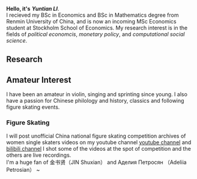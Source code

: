 **Hello, it's** ***Yuntian LI***. <br />
I recieved my BSc in Economics and BSc in Mathematics degree from Renmin University of China, and is now an incoming MSc Economics student at Stockholm School of Economics. My research interest is in the fields of *political economcis*, *monetary policy*, and *computational social science*.

## Research

## Amateur Interest
I have been an amateur in violin, singing and sprinting since young. I also have a passion for Chinese philology and history, classics and following figure skating events.
### Figure Skating
I will post unofficial China national figure skating competition archives of women single skaters videos on my youtube channel [youtube channel]([https://www.youtube.com/@YinYaoyaa]) and [bilibili channel]([https://space.bilibili.com/674939000?spm_id_from=333.1007.0.0]) I shot some of the videos at the spot of competition and the others are live recordings. <br />
I'm a huge fan of 金书贤（JIN Shuxian） and Аделия Петросян （Adeliia Petrosian） ~




